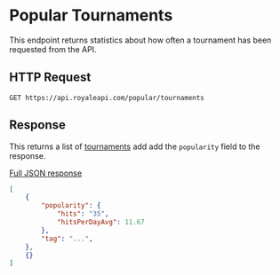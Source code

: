 # Popular Tournaments

This endpoint returns statistics about how often a tournament has been requested from the API.


## HTTP Request

`GET https://api.royaleapi.com/popular/tournaments`

## Response

This returns a list of [tournaments](/endpoints/tournaments) add add the `popularity` field to the response.

<a href="/json/popular_tournaments.json">Full JSON response</a>

```json
[
    {
        "popularity": {
            "hits": "35",
            "hitsPerDayAvg": 11.67
        },
        "tag": "...",
    },
    {}
]
```
